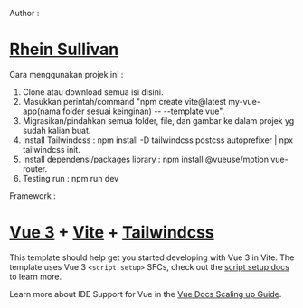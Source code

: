 Author :
# [Rhein Sullivan](https://rheinsullivan.my.id/)

Cara menggunakan projek ini :
1. Clone atau download semua isi disini.
2. Masukkan perintah/command "npm create vite@latest my-vue-app(nama folder sesuai keinginan) -- --template vue".
3. Migrasikan/pindahkan semua folder, file, dan gambar ke dalam projek yg sudah kalian buat.
4. Install Tailwindcss : npm install -D tailwindcss postcss autoprefixer | npx tailwindcss init.
5. Install dependensi/packages library : npm install @vueuse/motion vue-router.
6. Testing run : npm run dev

Framework :
# [Vue 3](https://vuejs.org/) + [Vite](https://vitejs.dev/) + [Tailwindcss](https://tailwindcss.com/)

This template should help get you started developing with Vue 3 in Vite. The template uses Vue 3 `<script setup>` SFCs, check out the [script setup docs](https://v3.vuejs.org/api/sfc-script-setup.html#sfc-script-setup) to learn more.

Learn more about IDE Support for Vue in the [Vue Docs Scaling up Guide](https://vuejs.org/guide/scaling-up/tooling.html#ide-support).
